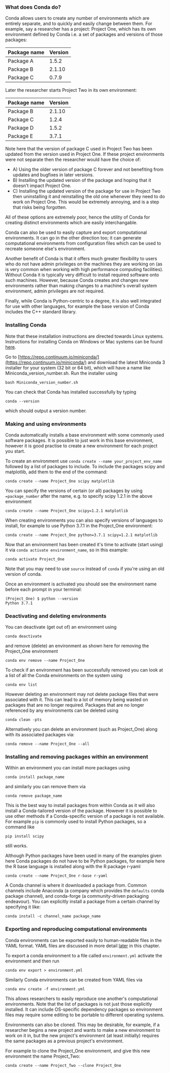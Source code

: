 <a name="What_does_Conda_do"></a>

### What does Conda do?

Conda allows users to create any number of environments which are entirely separate, and to quickly and easily change between them. For example, say a researcher has a project: Project One, which has its own environment defined by Conda i.e. a set of packages and versions of those packages:

| Package name | Version |
| ------------ | ------- |
| Package A    | 1.5.2   |
| Package B    | 2.1.10  |
| Package C    | 0.7.9   |

Later the researcher starts Project Two in its own environment:

| Package name | Version |
| ------------ | ------- |
| Package B    | 2.1.10  |
| Package C    | 1.2.4   |
| Package D    | 1.5.2   |
| Package E    | 3.7.1   |

Note here that the version of package C used in Project Two has been updated from the version used in Project One. If these project environments were not separate then the researcher would have the choice of:

- A) Using the older version of package C forever and not benefiting from updates and bugfixes in later versions.
- B) Installing the updated version of the package and hoping that it doesn't impact Project One.
- C) Installing the updated version of the package for use in Project Two then uninstalling it and reinstalling the old one whenever they need to do work on Project One. This would be extremely annoying, and is a step that risks being forgotten.

All of these options are extremely poor, hence the utility of Conda for creating distinct environments which are easily interchangable.

Conda can also be used to easily capture and export computational environments. It can go in the other direction too; it can generate computational environments from configuration files which can be used to recreate someone else's environment.

Another benefit of Conda is that it offers much greater flexibility to users who do not have admin privileges on the machines they are working on (as is very common when working with high performance computing facilities). Without Conda it is typically very difficult to install required software onto such machines. However, because Conda creates and changes _new_ environments rather than making changes to a machine's overall system environment, admin privileges are not required.

Finally, while Conda is Python-centric to a degree, it is also well integrated for use with other languages, for example the base version of Conda includes the C++ standard library.

<a name="Installing_Conda"></a>

### Installing Conda

Note that these installation instructions are directed towards Linux systems. Instructions for installing Conda on Windows or Mac systems can be found [here](https://docs.conda.io/projects/conda/en/latest/user-guide/install/).

Go to [https://repo.continuum.io/miniconda/](https://repo.continuum.io/miniconda/) and download the latest Miniconda 3 installer for your system (32 bit or 64 bit), which will have a name like Miniconda_version_number.sh. Run the installer using

```
bash Miniconda_version_number.sh
```

You can check that Conda has installed successfully by typing

```
conda --version
```

which should output a version number.

<a name="Making_and_using_environments"></a>

### Making and using environments

Conda automatically installs a base environment with some commonly used software packages. It is possible to just work in this base environment, however it is good practise to create a new environment for each project you start.

To create an environment use `conda create --name your_project_env_name` followed by a list of packages to include. To include the packages scipy and matplotlib, add them to the end of the command:

```
conda create --name Project_One scipy matplotlib
```

You can specify the versions of certain (or all) packages by using `=package_number` after the name, e.g. to specify scipy 1.2.1 in the above environment

```
conda create --name Project_One scipy=1.2.1 matplotlib
```

When creating environments you can also specify versions of languages to install, for example to use Python 3.7.1 in the Project_One environment:

```
conda create --name Project_One python=3.7.1 scipy=1.2.1 matplotlib
```

Now that an environment has been created it's time to activate (start using) it via `conda activate environment_name`, so in this example:

```
conda activate Project_One
```

Note that you may need to use `source` instead of `conda` if you're using an old version of conda.

Once an environment is activated you should see the environment name before each prompt in your terminal:

```
(Project_One) $ python --version
Python 3.7.1
```

<a name="Deactivating_and_deleting_environments"></a>

### Deactivating and deleting environments

You can deactivate (get out of) an environment using

```
conda deactivate
```

and remove (delete) an environment as shown here for removing the Project_One environment

```
conda env remove --name Project_One
```

To check if an environment has been successfully removed you can look at a list of all the Conda environments on the system using

```
conda env list
```

However deleting an environment may not delete package files that were associated with it. This can lead to a lot of memory being wasted on packages that are no longer required. Packages that are no longer referenced by any environments can be deleted using

```
conda clean -pts
```

Alternatively you can delete an environment (such as Project_One) along with its associated packages via:

```
conda remove --name Project_One --all
```

<a name="Installing_and_removing_packages_within_an_environment"></a>

### Installing and removing packages within an environment

Within an environment you can install more packages using

```
conda install package_name
```

and similarly you can remove them via

```
conda remove package_name
```

This is the best way to install packages from within Conda as it will also install a Conda-tailored version of the package. However it is possible to use other methods if a Conda-specific version of a package is not available. For example `pip` is commonly used to install Python packages, so a command like

```
pip install scipy
```

still works.

Although Python packages have been used in many of the examples given here Conda packages do not have to be Python packages, for example here the R base language is installed along with the R package r-yaml

```
conda create --name Project_One r-base r-yaml
```

A Conda channel is where it downloaded a package from. Common channels include Anaconda (a company which provides the `defaults` conda package channel), and conda-forge (a community-driven packaging endeavour). You can explicitly install a package from a certain channel by specifying it like:

```
conda install -c channel_name package_name
```

<a name="Exporting_and_reproducing_computational_environments"></a>

### Exporting and reproducing computational environments

Conda environments can be exported easily to human-readable files in the YAML format. YAML files are discussed in more detail [later](#YAML_files) in this chapter.

To export a conda environment to a file called `environment.yml` activate the environment and then run

```
conda env export > environment.yml
```

Similarly Conda environments can be created from YAML files via

```
conda env create -f environment.yml
```

This allows researchers to easily reproduce one another's computational environments. Note that the list of packages is not just those explicitly installed. It can include OS-specific dependency packages so environment files may require some editing to be portable to different operating systems.

Environments can also be cloned. This may be desirable, for example, if a researcher begins a new project and wants to make a new environment to work on it in, but the new project's environment (at least initially) requires the same packages as a previous project's environment.

For example to clone the Project_One environment, and give this new environment the name Project_Two:

```
conda create --name Project_Two --clone Project_One
```
